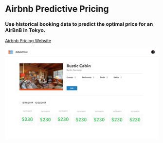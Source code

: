 # Airbnb Predictive Pricing

### Use historical booking data to predict the optimal price for an AirBnB in Tokyo.

[Airbnb Pricing Website](https://airbnb-pricing.now.sh/)

![Product Detail](./detail-component.png)
